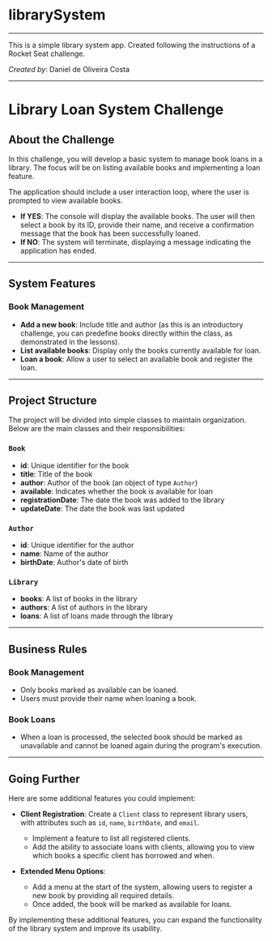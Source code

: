 # librarySystem

***

This is a simple library system app. Created following the instructions
of a Rocket Seat challenge.

*Created by*: Daniel de Oliveira Costa

***
# Library Loan System Challenge

## About the Challenge

In this challenge, you will develop a basic system to manage book loans in a library. The focus will be on listing available books and implementing a loan feature.

The application should include a user interaction loop, where the user is prompted to view available books.

- **If YES**: The console will display the available books. The user will then select a book by its ID, provide their name, and receive a confirmation message that the book has been successfully loaned.
- **If NO**: The system will terminate, displaying a message indicating the application has ended.

---

## System Features

### Book Management

- **Add a new book**: Include title and author (as this is an introductory challenge, you can predefine books directly within the class, as demonstrated in the lessons).
- **List available books**: Display only the books currently available for loan.
- **Loan a book**: Allow a user to select an available book and register the loan.

---

## Project Structure

The project will be divided into simple classes to maintain organization. Below are the main classes and their responsibilities:

### `Book`

- **id**: Unique identifier for the book
- **title**: Title of the book
- **author**: Author of the book (an object of type `Author`)
- **available**: Indicates whether the book is available for loan
- **registrationDate**: The date the book was added to the library
- **updateDate**: The date the book was last updated

### `Author`

- **id**: Unique identifier for the author
- **name**: Name of the author
- **birthDate**: Author's date of birth

### `Library`

- **books**: A list of books in the library
- **authors**: A list of authors in the library
- **loans**: A list of loans made through the library

---

## Business Rules

### Book Management

- Only books marked as available can be loaned.
- Users must provide their name when loaning a book.

### Book Loans

- When a loan is processed, the selected book should be marked as unavailable and cannot be loaned again during the program's execution.

---

## Going Further

Here are some additional features you could implement:

- **Client Registration**: Create a `Client` class to represent library users, with attributes such as `id`, `name`, `birthDate`, and `email`.
    - Implement a feature to list all registered clients.
    - Add the ability to associate loans with clients, allowing you to view which books a specific client has borrowed and when.

- **Extended Menu Options**:
    - Add a menu at the start of the system, allowing users to register a new book by providing all required details.
    - Once added, the book will be marked as available for loans.

By implementing these additional features, you can expand the functionality of the library system and improve its usability.

